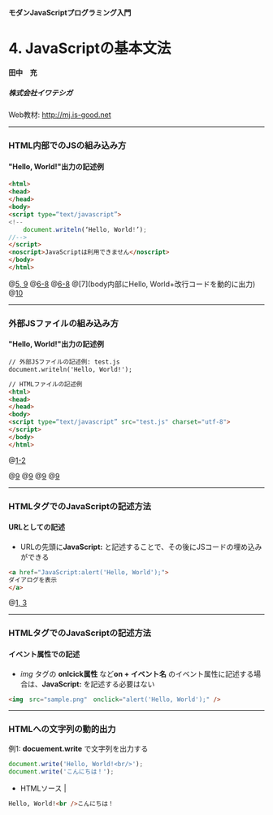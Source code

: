 #### モダンJavaScriptプログラミング入門
# 4. JavaScriptの基本文法
#### 田中　充
##### 株式会社イワテシガ

Web教材: http://mj.is-good.net


---
### HTML内部でのJSの組み込み方
#### "Hello, World!"出力の記述例

```HTML
<html>
<head>
</head>
<body>
<script type=“text/javascript”>
<!--
	document.writeln(‘Hello, World!’);
//-->
</script>
<noscript>JavaScriptは利用できません</noscript>
</body>
</html>
```
@[5, 9](scriptタグ、scriptの種類をtype属性に記入)
@[6-8](scriptタグ未対応ブラウザのためにコメントアウト)
@[6-8](その中にJSを記述)
@[7](body内部にHello, World+改行コードを動的に出力)
@[10](JSが利用できないブラウザ上で出力される内容)

---
### 外部JSファイルの組み込み方
#### "Hello, World!"出力の記述例


```HTML
// 外部JSファイルの記述例: test.js
document.writeln('Hello, World!');

// HTMLファイルの記述例
<html>
<head>
</head>
<body>
<script type=“text/javascript” src="test.js" charset="utf-8">
</script>
</body>
</html>
```

@[1-2](HTMLタグは不要、指定された文字コードで作成)

@[9](scriptタグ)
@[9](srcにファイルパス)
@[9](charsetに文字コード)
@[9](空要素タグではなく、必ず終了タグを記述する)

---
### HTMLタグでのJavaScriptの記述方法
#### URLとしての記述
- URLの先頭に**JavaScript:** と記述することで、その後にJSコードの埋め込みができる
```HTML
<a href="JavaScript:alert('Hello, World');">
ダイアログを表示
</a>
```
@[1, 3](リンクをクリックするとダイアログが表示)

---

### HTMLタグでのJavaScriptの記述方法
#### イベント属性での記述
- *img* タグの **onlcick属性** など**on + イベント名** のイベント属性に記述する場合は、**JavaScript:** を記述する必要はない

```HTML
<img　src="sample.png"　onclick="alert('Hello, World');" />
```


---
### HTMLへの文字列の動的出力

例1: **docuement.write** で文字列を出力する

```JavaScript
document.write('Hello, World!<br/>');
document.write('こんにちは！');
```

- HTMLソース |
```html
Hello, World!<br />こんにちは！
```
</div>
